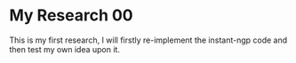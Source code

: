 # My Research 00

This is my first research, I will firstly re-implement the instant-ngp code and then test my own idea upon it.
